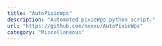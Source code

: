 ```yaml
---
title: "AutoPixieWps"
description: "Automated pixieWps python script."
url: "https://github.com/nxxxu/AutoPixieWps"
category: "Miscellaneous"
---
```

